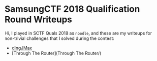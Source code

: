 # SamsungCTF 2018 Qualification Round Writeups

Hi, I played in SCTF Quals 2018 as `noodle`, and these are my writeups for non-trivial challenges that I solved during the contest:
- [dingJMax](dingJMax/)
- [Through The Router](Through The Router/)